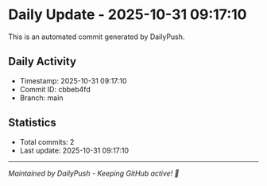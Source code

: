 # Daily Update - 2025-10-31 09:17:10

This is an automated commit generated by DailyPush.

## Daily Activity
- Timestamp: 2025-10-31 09:17:10
- Commit ID: cbbeb4fd
- Branch: main

## Statistics
- Total commits: 2
- Last update: 2025-10-31 09:17:10

---
*Maintained by DailyPush - Keeping GitHub active! 🚀*
